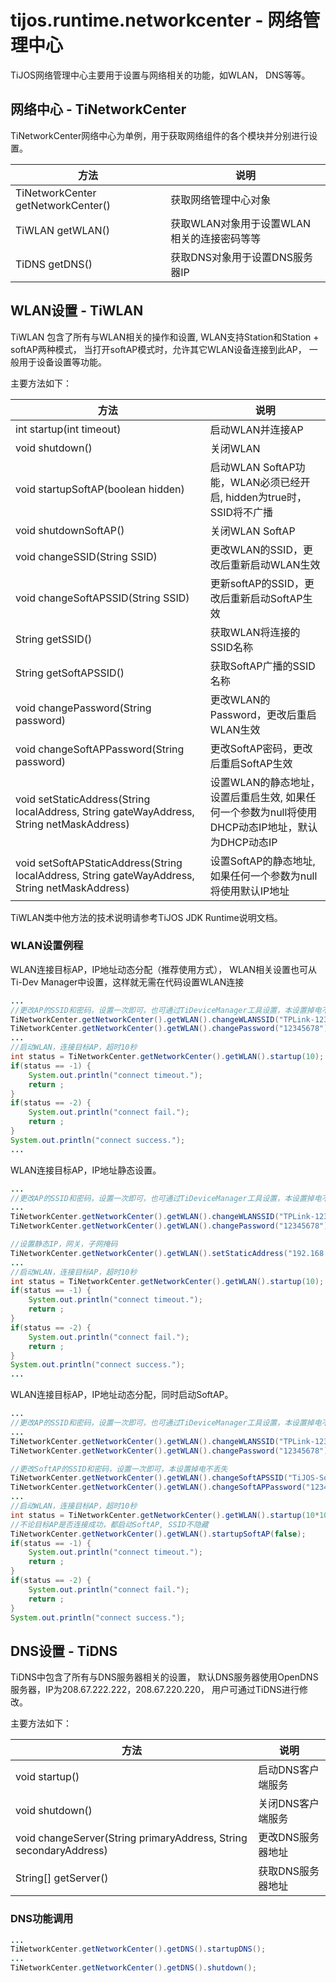 # tijos.runtime.networkcenter - 网络管理中心

TiJOS网络管理中心主要用于设置与网络相关的功能，如WLAN， DNS等等。

## 网络中心 - TiNetworkCenter

TiNetworkCenter网络中心为单例，用于获取网络组件的各个模块并分别进行设置。

| 方法                                 | 说明                        |
| ---------------------------------- | ------------------------- |
| TiNetworkCenter getNetworkCenter() | 获取网络管理中心对象                |
| TiWLAN getWLAN()                   | 获取WLAN对象用于设置WLAN相关的连接密码等等 |
| TiDNS getDNS()                     | 获取DNS对象用于设置DNS服务器IP       |

## WLAN设置 - TiWLAN

TiWLAN 包含了所有与WLAN相关的操作和设置, WLAN支持Station和Station + softAP两种模式， 当打开softAP模式时，允许其它WLAN设备连接到此AP， 一般用于设备设置等功能。

主要方法如下：

| 方法                                       | 说明                                       |
| ---------------------------------------- | ---------------------------------------- |
| int startup(int timeout)                 | 启动WLAN并连接AP                              |
| void shutdown()                          | 关闭WLAN                                   |
| void startupSoftAP(boolean hidden)       | 启动WLAN SoftAP功能，WLAN必须已经开启, hidden为true时， SSID将不广播 |
| void shutdownSoftAP()                    | 关闭WLAN SoftAP                            |
| void changeSSID(String SSID)             | 更改WLAN的SSID，更改后重新启动WLAN生效                |
| void changeSoftAPSSID(String SSID)       | 更新softAP的SSID，更改后重新启动SoftAP生效            |
| String getSSID()                         | 获取WLAN将连接的SSID名称                         |
| String getSoftAPSSID()                   | 获取SoftAP广播的SSID名称                        |
| void changePassword(String password)     | 更改WLAN的Password，更改后重启WLAN生效              |
| void changeSoftAPPassword(String password) | 更改SoftAP密码，更改后重启SoftAP生效                 |
| void setStaticAddress(String localAddress, String gateWayAddress, String netMaskAddress) | 设置WLAN的静态地址，设置后重启生效, 如果任何一个参数为null将使用DHCP动态IP地址，默认为DHCP动态IP |
| void setSoftAPStaticAddress(String localAddress, String gateWayAddress, String netMaskAddress) | 设置SoftAP的静态地址, 如果任何一个参数为null将使用默认IP地址    |

TiWLAN类中他方法的技术说明请参考TiJOS JDK Runtime说明文档。



### WLAN设置例程

WLAN连接目标AP，IP地址动态分配（推荐使用方式）， WLAN相关设置也可从Ti-Dev Manager中设置，这样就无需在代码设置WLAN连接

```java
...
//更改AP的SSID和密码，设置一次即可，也可通过TiDeviceManager工具设置，本设置掉电不丢失
TiNetworkCenter.getNetworkCenter().getWLAN().changeWLANSSID("TPLink-123");
TiNetworkCenter.getNetworkCenter().getWLAN().changePassword("12345678");
...
//启动WLAN，连接目标AP，超时10秒
int status = TiNetworkCenter.getNetworkCenter().getWLAN().startup(10);
if(status == -1) {
    System.out.println("connect timeout.");
    return ;
}
if(status == -2) {
    System.out.println("connect fail.");
    return ;    
}
System.out.println("connect success.");
...
```

WLAN连接目标AP，IP地址静态设置。

```java
...
//更改AP的SSID和密码，设置一次即可，也可通过TiDeviceManager工具设置，本设置掉电不丢失
...
TiNetworkCenter.getNetworkCenter().getWLAN().changeWLANSSID("TPLink-123");
TiNetworkCenter.getNetworkCenter().getWLAN().changePassword("12345678");

//设置静态IP，网关，子网掩码
TiNetworkCenter.getNetworkCenter().getWLAN().setStaticAddress("192.168.1.100", "192.168.1.1", "255.255.255.0");
...
//启动WLAN，连接目标AP，超时10秒
int status = TiNetworkCenter.getNetworkCenter().getWLAN().startup(10);
if(status == -1) {
    System.out.println("connect timeout.");
    return ;
}
if(status == -2) {
    System.out.println("connect fail.");
    return ;    
}
System.out.println("connect success.");
...
```

WLAN连接目标AP，IP地址动态分配，同时启动SoftAP。

```java
...
//更改AP的SSID和密码，设置一次即可，也可通过TiDeviceManager工具设置，本设置掉电不丢失
...
TiNetworkCenter.getNetworkCenter().getWLAN().changeWLANSSID("TPLink-123");
TiNetworkCenter.getNetworkCenter().getWLAN().changePassword("12345678");

//更改SoftAP的SSID和密码，设置一次即可，本设置掉电不丢失
TiNetworkCenter.getNetworkCenter().getWLAN().changeSoftAPSSID("TiJOS-SoftAP");
TiNetworkCenter.getNetworkCenter().getWLAN().changeSoftAPPassword("12345678", true);
...
//启动WLAN，连接目标AP，超时10秒
int status = TiNetworkCenter.getNetworkCenter().getWLAN().startup(10*1000);
//不论目标AP是否连接成功，都启动SoftAP, SSID不隐藏
TiNetworkCenter.getNetworkCenter().getWLAN().startupSoftAP(false);
if(status == -1) {
    System.out.println("connect timeout.");
    return ;
}
if(status == -2) {
    System.out.println("connect fail.");
    return ;    
}
System.out.println("connect success.");
```



## DNS设置  - TiDNS

TiDNS中包含了所有与DNS服务器相关的设置， 默认DNS服务器使用OpenDNS服务器，IP为208.67.222.222，208.67.220.220， 用户可通过TiDNS进行修改。

主要方法如下：

| 方法                                       | 说明         |
| ---------------------------------------- | ---------- |
| void startup()                           | 启动DNS客户端服务 |
| void shutdown()                          | 关闭DNS客户端服务 |
| void changeServer(String primaryAddress, String secondaryAddress) | 更改DNS服务器地址 |
| String[] getServer()                     | 获取DNS服务器地址 |

### DNS功能调用

```java
...
TiNetworkCenter.getNetworkCenter().getDNS().startupDNS();
...
TiNetworkCenter.getNetworkCenter().getDNS().shutdown();
```





